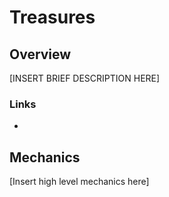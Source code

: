 # Treasures

## Overview

\[INSERT BRIEF DESCRIPTION HERE]

### Links

*

## Mechanics

\[Insert high level mechanics here]

